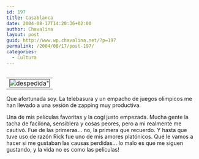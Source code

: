 ```yaml
---
id: 197
title: Casablanca
date: 2004-08-17T14:20:36+02:00
author: Chavalina
layout: post
guid: http://www.wp.chavalina.net/?p=197
permalink: /2004/08/17/post-197/
categories:
  - Cultura
---
```

<table cellspacing="5" cellpadding="10" width="1" align="left">
  <tr>
    <td>
      <img src="http://www.chavalina.net/imagenes/fotos/rick_ilse.jpg" border="1" alt=despedida" border="1">
    </td>
  </tr>
</table>

Que afortunada soy. La telebasura y un empacho de juegos ol&iacute;mpicos me han llevado a una sesi&oacute;n de zapping muy productiva.

Una de mis pel&iacute;culas favoritas y la cog&iacute; justo empezada. Mucha gente la tacha de facilona, sensiblera y cosas peores, pero a mi realmente me cautiv&oacute;. Fue de las primeras&#8230; no, la primera que recuerdo. Y hasta que tuve uso de raz&oacute;n Rick fue uno de mis amores plat&oacute;nicos. Qu&eacute; le vamos a hacer si me gustaban las causas perdidas&#8230; lo malo es que me siguen gustando, y la vida no es como las pel&iacute;culas!